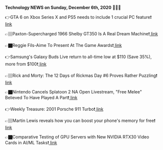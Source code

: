 <b>Technology NEWS on Sunday, December 6th, 2020</b> 📡📡📡 

👉GTA 6 on Xbox Series X and PS5 needs to include 1 crucial PC feature❗️<a href='https://techblock.club/?p=8691'> link</a>

👉🏽Paxton-Supercharged 1966 Shelby GT350 Is A Real Dream Machine❗️<a href='https://techblock.club/?p=8693'> link</a>

👉🏿Reggie Fils-Aime To Present At The Game Awards❗️<a href='https://techblock.club/?p=8695'> link</a>

👉Samsung's Galaxy Buds Live return to all-time low at $110 (Save 35%), more from $100❗️<a href='https://techblock.club/?p=8697'> link</a>

👉🏽Rick and Morty: The 12 Days of Rickmas Day #6 Proves Rather Puzzling❗️<a href='https://techblock.club/?p=8699'> link</a>

👉🏿Nintendo Cancels Splatoon 2 NA Open Livestream, "Free Melee" Believed To Have Played A Part❗️<a href='https://techblock.club/?p=8701'> link</a>

👉Weekly Treasure: 2001 Porsche 911 Turbo❗️<a href='https://techblock.club/?p=8703'> link</a>

👉🏽Martin Lewis reveals how you can boost your phone's memory for free❗️<a href='https://techblock.club/?p=8705'> link</a>

👉🏿Comparative Testing of GPU Servers with New NVIDIA RTX30 Video Cards in AI/ML Tasks❗️<a href='https://techblock.club/?p=8707'> link</a>


